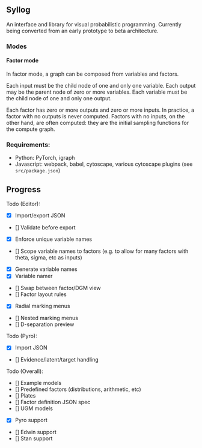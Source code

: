 ## Syllog

An interface and library for visual probabilistic programming.
Currently being converted from an early prototype to beta architecture.

### Modes

#### Factor mode
In factor mode, a graph can be composed from variables and factors.

Each input must be the child node of one and only one variable.
Each output may be the parent node of zero or more variables.
Each variable must be the child node of one and only one output.

Each factor has zero or more outputs and zero or more inputs. In practice, a factor with no outputs is never computed. 
Factors with no inputs, on the other hand, are often computed: they are the initial sampling functions for the compute graph.

### Requirements:
- Python: PyTorch, igraph
- Javascript: webpack, babel, cytoscape, various cytoscape plugins (see `src/package.json`)

## Progress

Todo (Editor):
- [x] Import/export JSON
- [] Validate before export
- [x] Enforce unique variable names
- [] Scope variable names to factors (e.g. to allow for many factors with theta, sigma, etc as inputs)
- [x] Generate variable names
- [x] Variable namer
- [] Swap between factor/DGM view
- [] Factor layout rules
- [x] Radial marking menus
- [] Nested marking menus
- [] D-separation preview

Todo (Pyro):
- [x] Import JSON
- [] Evidence/latent/target handling

Todo (Overall):
- [] Example models
- [] Predefined factors (distributions, arithmetic, etc)
- [] Plates
- [] Factor definition JSON spec
- [] UGM models 
- [x] Pyro support
- [] Edwin support
- [] Stan support
